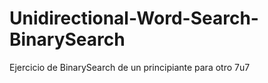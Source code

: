 # Unidirectional-Word-Search-BinarySearch
Ejercicio de BinarySearch de un principiante para otro 7u7
